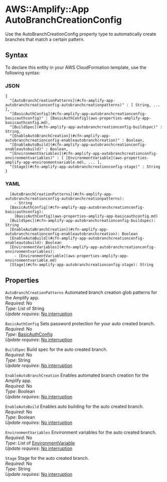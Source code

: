 # AWS::Amplify::App AutoBranchCreationConfig<a name="aws-properties-amplify-app-autobranchcreationconfig"></a>

 Use the AutoBranchCreationConfig property type to automatically create branches that match a certain pattern\. 

## Syntax<a name="aws-properties-amplify-app-autobranchcreationconfig-syntax"></a>

To declare this entity in your AWS CloudFormation template, use the following syntax:

### JSON<a name="aws-properties-amplify-app-autobranchcreationconfig-syntax.json"></a>

```
{
  "[AutoBranchCreationPatterns](#cfn-amplify-app-autobranchcreationconfig-autobranchcreationpatterns)" : [ String, ... ],
  "[BasicAuthConfig](#cfn-amplify-app-autobranchcreationconfig-basicauthconfig)" : [BasicAuthConfig](aws-properties-amplify-app-basicauthconfig.md),
  "[BuildSpec](#cfn-amplify-app-autobranchcreationconfig-buildspec)" : String,
  "[EnableAutoBranchCreation](#cfn-amplify-app-autobranchcreationconfig-enableautobranchcreation)" : Boolean,
  "[EnableAutoBuild](#cfn-amplify-app-autobranchcreationconfig-enableautobuild)" : Boolean,
  "[EnvironmentVariables](#cfn-amplify-app-autobranchcreationconfig-environmentvariables)" : [ [EnvironmentVariable](aws-properties-amplify-app-environmentvariable.md), ... ],
  "[Stage](#cfn-amplify-app-autobranchcreationconfig-stage)" : String
}
```

### YAML<a name="aws-properties-amplify-app-autobranchcreationconfig-syntax.yaml"></a>

```
  [AutoBranchCreationPatterns](#cfn-amplify-app-autobranchcreationconfig-autobranchcreationpatterns): 
    - String
  [BasicAuthConfig](#cfn-amplify-app-autobranchcreationconfig-basicauthconfig): 
    [BasicAuthConfig](aws-properties-amplify-app-basicauthconfig.md)
  [BuildSpec](#cfn-amplify-app-autobranchcreationconfig-buildspec): String
  [EnableAutoBranchCreation](#cfn-amplify-app-autobranchcreationconfig-enableautobranchcreation): Boolean
  [EnableAutoBuild](#cfn-amplify-app-autobranchcreationconfig-enableautobuild): Boolean
  [EnvironmentVariables](#cfn-amplify-app-autobranchcreationconfig-environmentvariables): 
    - [EnvironmentVariable](aws-properties-amplify-app-environmentvariable.md)
  [Stage](#cfn-amplify-app-autobranchcreationconfig-stage): String
```

## Properties<a name="aws-properties-amplify-app-autobranchcreationconfig-properties"></a>

`AutoBranchCreationPatterns`  <a name="cfn-amplify-app-autobranchcreationconfig-autobranchcreationpatterns"></a>
Automated branch creation glob patterns for the Amplify app\.  
*Required*: No  
*Type*: List of String  
*Update requires*: [No interruption](https://docs.aws.amazon.com/AWSCloudFormation/latest/UserGuide/using-cfn-updating-stacks-update-behaviors.html#update-no-interrupt)

`BasicAuthConfig`  <a name="cfn-amplify-app-autobranchcreationconfig-basicauthconfig"></a>
Sets password protection for your auto created branch\.  
*Required*: No  
*Type*: [BasicAuthConfig](aws-properties-amplify-app-basicauthconfig.md)  
*Update requires*: [No interruption](https://docs.aws.amazon.com/AWSCloudFormation/latest/UserGuide/using-cfn-updating-stacks-update-behaviors.html#update-no-interrupt)

`BuildSpec`  <a name="cfn-amplify-app-autobranchcreationconfig-buildspec"></a>
Build spec for the auto created branch\.  
*Required*: No  
*Type*: String  
*Update requires*: [No interruption](https://docs.aws.amazon.com/AWSCloudFormation/latest/UserGuide/using-cfn-updating-stacks-update-behaviors.html#update-no-interrupt)

`EnableAutoBranchCreation`  <a name="cfn-amplify-app-autobranchcreationconfig-enableautobranchcreation"></a>
Enables automated branch creation for the Amplify app\.  
*Required*: No  
*Type*: Boolean  
*Update requires*: [No interruption](https://docs.aws.amazon.com/AWSCloudFormation/latest/UserGuide/using-cfn-updating-stacks-update-behaviors.html#update-no-interrupt)

`EnableAutoBuild`  <a name="cfn-amplify-app-autobranchcreationconfig-enableautobuild"></a>
Enables auto building for the auto created branch\.  
*Required*: No  
*Type*: Boolean  
*Update requires*: [No interruption](https://docs.aws.amazon.com/AWSCloudFormation/latest/UserGuide/using-cfn-updating-stacks-update-behaviors.html#update-no-interrupt)

`EnvironmentVariables`  <a name="cfn-amplify-app-autobranchcreationconfig-environmentvariables"></a>
Environment variables for the auto created branch\.  
*Required*: No  
*Type*: List of [EnvironmentVariable](aws-properties-amplify-app-environmentvariable.md)  
*Update requires*: [No interruption](https://docs.aws.amazon.com/AWSCloudFormation/latest/UserGuide/using-cfn-updating-stacks-update-behaviors.html#update-no-interrupt)

`Stage`  <a name="cfn-amplify-app-autobranchcreationconfig-stage"></a>
Stage for the auto created branch\.  
*Required*: No  
*Type*: String  
*Update requires*: [No interruption](https://docs.aws.amazon.com/AWSCloudFormation/latest/UserGuide/using-cfn-updating-stacks-update-behaviors.html#update-no-interrupt)